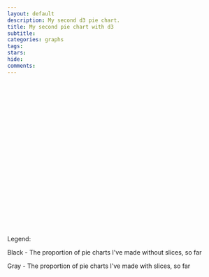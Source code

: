 ```yaml
---
layout: default
description: My second d3 pie chart.
title: My second pie chart with d3
subtitle:
categories: graphs
tags:
stars:
hide:
comments:
---
```


<svg id="svg_donut" width="600" height="400"> </svg>

Legend:

Black - The proportion of pie charts I've made without slices, so far

Gray - The proportion of pie charts I've made with slices, so far



<script src="{{site.url}}/js/my-second-pie-chart.js"> </script>